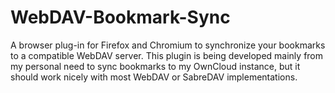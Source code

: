 # WebDAV-Bookmark-Sync

A browser plug-in for Firefox and Chromium to synchronize your bookmarks to a compatible WebDAV server. This plugin is being developed mainly from my personal need to sync bookmarks to my OwnCloud instance, but it should work nicely with most WebDAV or SabreDAV implementations.
